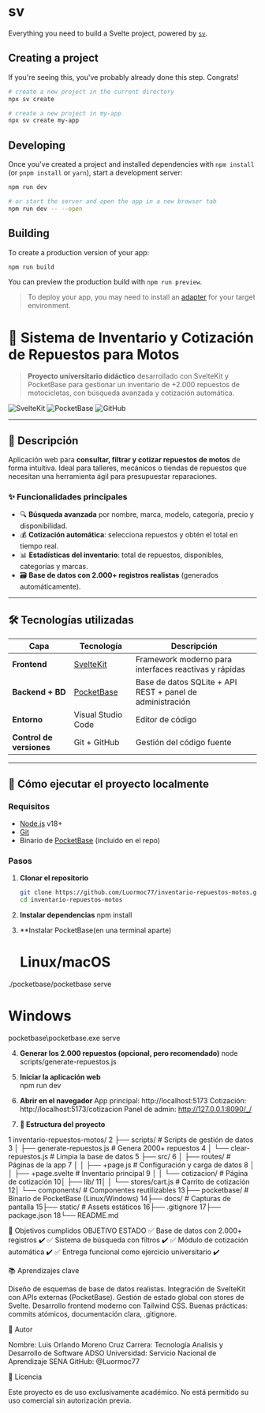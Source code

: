 # sv

Everything you need to build a Svelte project, powered by [`sv`](https://github.com/sveltejs/cli).

## Creating a project

If you're seeing this, you've probably already done this step. Congrats!

```sh
# create a new project in the current directory
npx sv create

# create a new project in my-app
npx sv create my-app
```

## Developing

Once you've created a project and installed dependencies with `npm install` (or `pnpm install` or `yarn`), start a development server:

```sh
npm run dev

# or start the server and open the app in a new browser tab
npm run dev -- --open
```

## Building

To create a production version of your app:

```sh
npm run build
```

You can preview the production build with `npm run preview`.

> To deploy your app, you may need to install an [adapter](https://svelte.dev/docs/kit/adapters) for your target environment.


# 🏁 Sistema de Inventario y Cotización de Repuestos para Motos

> **Proyecto universitario didáctico** desarrollado con SvelteKit y PocketBase para gestionar un inventario de +2.000 repuestos de motocicletas, con búsqueda avanzada y cotización automática.

![SvelteKit](https://img.shields.io/badge/SvelteKit-FF3E00?logo=svelte&logoColor=white)
![PocketBase](https://img.shields.io/badge/PocketBase-4A3AFF?logo=sqlite&logoColor=white)
![GitHub](https://img.shields.io/badge/GitHub-181717?logo=github&logoColor=white)

---

## 📌 Descripción

Aplicación web para **consultar, filtrar y cotizar repuestos de motos** de forma intuitiva. Ideal para talleres, mecánicos o tiendas de repuestos que necesitan una herramienta ágil para presupuestar reparaciones.

### ✨ Funcionalidades principales
- 🔍 **Búsqueda avanzada** por nombre, marca, modelo, categoría, precio y disponibilidad.
- 💰 **Cotización automática**: selecciona repuestos y obtén el total en tiempo real.
- 📊 **Estadísticas del inventario**: total de repuestos, disponibles, categorías y marcas.
- 🗃️ **Base de datos con 2.000+ registros realistas** (generados automáticamente).

---

## 🛠️ Tecnologías utilizadas

| Capa | Tecnología | Descripción |
|------|-----------|-------------|
| **Frontend** | [SvelteKit](https://kit.svelte.dev/) | Framework moderno para interfaces reactivas y rápidas |
| **Backend + BD** | [PocketBase](https://pocketbase.io/) | Base de datos SQLite + API REST + panel de administración |
| **Entorno** | Visual Studio Code | Editor de código |
| **Control de versiones** | Git + GitHub | Gestión del código fuente |

---

## 🚀 Cómo ejecutar el proyecto localmente

### Requisitos
- [Node.js](https://nodejs.org/) v18+
- [Git](https://git-scm.com/)
- Binario de [PocketBase](https://pocketbase.io/) (incluido en el repo)

### Pasos

1. **Clonar el repositorio**
   ```bash
   git clone https://github.com/Luormoc77/inventario-repuestos-motos.git
   cd inventario-repuestos-motos

2. **Instalar dependencias**
   npm install

3. **Instalar PocketBase(en una terminal aparte)
   # Linux/macOS
  ./pocketbase/pocketbase serve

  # Windows
  pocketbase\pocketbase.exe serve	

4. **Generar los 2.000 repuestos (opcional, pero recomendado)**
   node scripts/generate-repuestos.js

5. **Iniciar la aplicación web**	
   npm run dev

6. **Abrir en el navegador**
   App principal: http://localhost:5173
   Cotización: http://localhost:5173/cotizacion
   Panel de admin: http://127.0.0.1:8090/_/
   
7. **📂 Estructura del proyecto**

1   inventario-repuestos-motos/
2  ├── scripts/                  # Scripts de gestión de datos
3  │   ├── generate-repuestos.js # Genera 2000+ repuestos
4  │   └── clear-repuestos.js    # Limpia la base de datos
5  ├── src/
6  │   ├── routes/               # Páginas de la app
7  │   │   ├── +page.js          # Configuración y carga de datos
8  │   │   ├── +page.svelte      # Inventario principal
9  │   │   └── cotizacion/       # Página de cotización
10│   ├── lib/
11│   │   └── stores/cart.js    # Carrito de cotización
12│   └── components/           # Componentes reutilizables
13├── pocketbase/               # Binario de PocketBase (Linux/Windows)
14├── docs/                     # Capturas de pantalla
15├── static/                   # Assets estáticos
16├── .gitignore
17├── package.json
18└── README.md

🎯 Objetivos cumplidos
OBJETIVO					                                       ESTADO
✅ Base de datos con 2.000+ registros          		         ✔️
✅ Sistema de búsqueda con filtros			                  ✔️
✅ Módulo de cotización automática			                  ✔️
✅ Entrega funcional como ejercicio universitario		      ✔️

📚 Aprendizajes clave

Diseño de esquemas de base de datos realistas.
Integración de SvelteKit con APIs externas (PocketBase).
Gestión de estado global con stores de Svelte.
Desarrollo frontend moderno con Tailwind CSS.
Buenas prácticas: commits atómicos, documentación clara, .gitignore.

🙌 Autor

Nombre: Luis Orlando Moreno Cruz
Carrera: Tecnología Analisis y Desarrollo de Software ADSO
Universidad: Servicio Nacional de Aprendizaje SENA
GitHub: @Luormoc77

📜 Licencia

Este proyecto es de uso exclusivamente académico.
No está permitido su uso comercial sin autorización previa.
